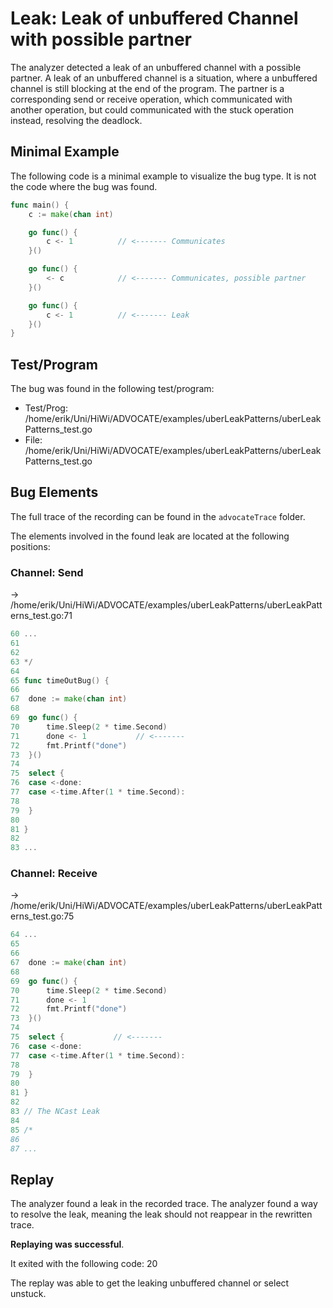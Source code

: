 # Leak: Leak of unbuffered Channel with possible partner

The analyzer detected a leak of an unbuffered channel with a possible partner.
A leak of an unbuffered channel is a situation, where a unbuffered channel is still blocking at the end of the program.
The partner is a corresponding send or receive operation, which communicated with another operation, but could communicated with the stuck operation instead, resolving the deadlock.

## Minimal Example
The following code is a minimal example to visualize the bug type. It is not the code where the bug was found.

```go
func main() {
    c := make(chan int)

    go func() {
        c <- 1          // <------- Communicates
    }()

    go func() {
        <- c            // <------- Communicates, possible partner
    }()

    go func() {
        c <- 1          // <------- Leak
    }()
}
```

## Test/Program
The bug was found in the following test/program:

- Test/Prog: /home/erik/Uni/HiWi/ADVOCATE/examples/uberLeakPatterns/uberLeakPatterns_test.go
- File: /home/erik/Uni/HiWi/ADVOCATE/examples/uberLeakPatterns/uberLeakPatterns_test.go

## Bug Elements
The full trace of the recording can be found in the `advocateTrace` folder.

The elements involved in the found leak are located at the following positions:

###  Channel: Send
-> /home/erik/Uni/HiWi/ADVOCATE/examples/uberLeakPatterns/uberLeakPatterns_test.go:71
```go
60 ...
61 
62 
63 */
64 
65 func timeOutBug() {
66 
67 	done := make(chan int)
68 
69 	go func() {
70 		time.Sleep(2 * time.Second)
71 		done <- 1           // <-------
72 		fmt.Printf("done")
73 	}()
74 
75 	select {
76 	case <-done:
77 	case <-time.After(1 * time.Second):
78 
79 	}
80 
81 }
82 
83 ...
```


###  Channel: Receive
-> /home/erik/Uni/HiWi/ADVOCATE/examples/uberLeakPatterns/uberLeakPatterns_test.go:75
```go
64 ...
65 
66 
67 	done := make(chan int)
68 
69 	go func() {
70 		time.Sleep(2 * time.Second)
71 		done <- 1
72 		fmt.Printf("done")
73 	}()
74 
75 	select {           // <-------
76 	case <-done:
77 	case <-time.After(1 * time.Second):
78 
79 	}
80 
81 }
82 
83 // The NCast Leak
84 
85 /*
86 
87 ...
```


## Replay
The analyzer found a leak in the recorded trace.
The analyzer found a way to resolve the leak, meaning the leak should not reappear in the rewritten trace.

**Replaying was successful**.

It exited with the following code: 20

The replay was able to get the leaking unbuffered channel or select unstuck.

